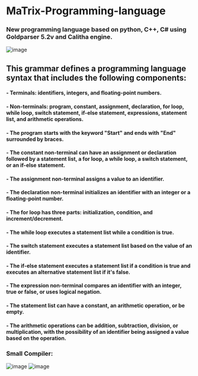 # MaTrix-Programming-language
### New programming language based on python, C++, C# using Goldparser 5.2v and Calitha engine.
![image](https://user-images.githubusercontent.com/71356170/231051236-86c1c7ad-0b93-4ba9-8f90-b8bbd2e56b55.png)

## This grammar defines a programming language syntax that includes the following components:
#### - Terminals: identifiers, integers, and floating-point numbers.
#### - Non-terminals: program, constant, assignment, declaration, for loop, while loop, switch statement, if-else statement, expressions, statement list, and arithmetic operations.
#### - The program starts with the keyword "Start" and ends with "End" surrounded by braces.
#### - The constant non-terminal can have an assignment or declaration followed by a statement list, a for loop, a while loop, a switch statement, or an if-else statement.
#### - The assignment non-terminal assigns a value to an identifier.
#### - The declaration non-terminal initializes an identifier with an integer or a floating-point number.
#### - The for loop has three parts: initialization, condition, and increment/decrement.
#### - The while loop executes a statement list while a condition is true.
#### - The switch statement executes a statement list based on the value of an identifier.
#### - The if-else statement executes a statement list if a condition is true and executes an alternative statement list if it's false.
#### - The expression non-terminal compares an identifier with an integer, true or false, or uses logical negation.
#### - The statement list can have a constant, an arithmetic operation, or be empty.
#### - The arithmetic operations can be addition, subtraction, division, or multiplication, with the possibility of an identifier being assigned a value based on the operation.

### Small Compiler: 
![image](https://user-images.githubusercontent.com/71356170/231051760-cbb259fa-fe58-4cad-b47c-305f1f7b1984.png)
![image](https://user-images.githubusercontent.com/71356170/231051804-e929b735-71cc-4e39-b491-745109dd6e36.png)
